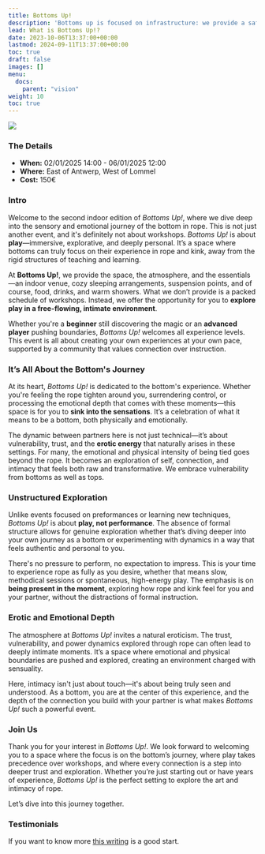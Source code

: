 ```yaml
---
title: Bottoms Up!
description: 'Bottoms up is focused on infrastructure: we provide a safe-ish space, stuff to eat and drink. Suspension points. A sound-system. Water and power, toilets and warm showers.'
lead: What is Bottoms Up!?
date: 2023-10-06T13:37:00+00:00
lastmod: 2024-09-11T13:37:00+00:00
toc: true
draft: false
images: []
menu: 
  docs:
    parent: "vision"
weight: 10
toc: true
---
```


![](/images/bu-temp.png)

### The Details

* **When:** 02/01/2025 14:00 - 06/01/2025 12:00 
* **Where:** East of Antwerp, West of Lommel
* **Cost:** 150€

### Intro

Welcome to the second indoor edition of _Bottoms Up!_, where we dive deep into the sensory and emotional journey of the bottom in rope. This is not just another event, and it's definitely not about workshops. _Bottoms Up!_ is about **play**—immersive, explorative, and deeply personal. It’s a space where bottoms can truly focus on their experience in rope and kink, away from the rigid structures of teaching and learning.

At **Bottoms Up!**, we provide the space, the atmosphere, and the essentials—an indoor venue, cozy sleeping arrangements, suspension points, and of course, food, drinks, and warm showers. What we don’t provide is a packed schedule of workshops. Instead, we offer the opportunity for you to **explore play in a free-flowing, intimate environment**.

Whether you're a **beginner** still discovering the magic or an **advanced player** pushing boundaries, _Bottoms Up!_ welcomes all experience levels. This event is all about creating your own experiences at your own pace, supported by a community that values connection over instruction.

### It’s All About the Bottom's Journey

At its heart, _Bottoms Up!_ is dedicated to the bottom's experience. Whether you're feeling the rope tighten around you, surrendering control, or processing the emotional depth that comes with these moments—this space is for you to **sink into the sensations**. It’s a celebration of what it means to be a bottom, both physically and emotionally.

The dynamic between partners here is not just technical—it’s about vulnerability, trust, and the **erotic energy** that naturally arises in these settings. For many, the emotional and physical intensity of being tied goes beyond the rope. It becomes an exploration of self, connection, and intimacy that feels both raw and transformative. We embrace vulnerability from bottoms as well as tops.

### Unstructured Exploration

Unlike events focused on preformances or learning new techniques, _Bottoms Up!_ is about **play, not performance**. The absence of formal structure allows for genuine exploration whether that’s diving deeper into your own journey as a bottom or experimenting with dynamics in a way that feels authentic and personal to you.

There's no pressure to perform, no expectation to impress. This is your time to experience rope as fully as you desire, whether that means slow, methodical sessions or spontaneous, high-energy play. The emphasis is on **being present in the moment**, exploring how rope and kink feel for you and your partner, without the distractions of formal instruction.

### Erotic and Emotional Depth

The atmosphere at _Bottoms Up!_ invites a natural eroticism. The trust, vulnerability, and power dynamics explored through rope can often lead to deeply intimate moments. It’s a space where emotional and physical boundaries are pushed and explored, creating an environment charged with sensuality.

Here, intimacy isn't just about touch—it's about being truly seen and understood. As a bottom, you are at the center of this experience, and the depth of the connection you build with your partner is what makes _Bottoms Up!_ such a powerful event.

### Join Us

Thank you for your interest in _Bottoms Up!_. We look forward to welcoming you to a space where the focus is on the bottom’s journey, where play takes precedence over workshops, and where every connection is a step into deeper trust and exploration. Whether you’re just starting out or have years of experience, _Bottoms Up!_ is the perfect setting to explore the art and intimacy of rope.

Let’s dive into this journey together.

### Testimonials
If you want to know more [this writing](https://fetlife.com/users/9272860/posts/10433585) is a good start.
